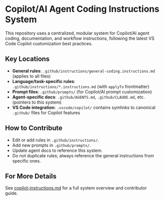 <!-- file: .github/README.md -->

# Copilot/AI Agent Coding Instructions System

This repository uses a centralized, modular system for Copilot/AI agent coding, documentation, and
workflow instructions, following the latest VS Code Copilot customization best practices.

## Key Locations

- **General rules**: `.github/instructions/general-coding.instructions.md` (applies to all files)
- **Language/task-specific rules**: `.github/instructions/*.instructions.md` (with `applyTo`
  frontmatter)
- **Prompt files**: `.github/prompts/` (for Copilot/AI prompt customization)
- **Agent-specific docs**: `.github/AGENTS.md`, `.github/CLAUDE.md`, etc. (pointers to this system)
- **VS Code integration**: `.vscode/copilot/` contains symlinks to canonical `.github/` files for
  Copilot features

## How to Contribute

- Edit or add rules in `.github/instructions/`.
- Add new prompts in `.github/prompts/`.
- Update agent docs to reference this system.
- Do not duplicate rules; always reference the general instructions from specific ones.

## For More Details

See [copilot-instructions.md](copilot-instructions.md) for a full system overview and contributor
guide.
